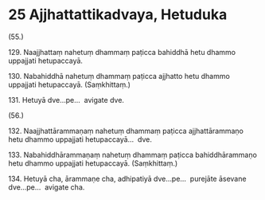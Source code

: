

# 25 Ajjhattattikadvaya, Hetuduka


(55.)

129\. Naajjhattaṃ nahetuṃ dhammaṃ paṭicca bahiddhā hetu dhammo uppajjati hetupaccayā.

130\. Nabahiddhā nahetuṃ dhammaṃ paṭicca ajjhatto hetu dhammo uppajjati hetupaccayā. (Saṃkhittaṃ.)

131\. Hetuyā dve…pe…  avigate dve.

(56.)

132\. Naajjhattārammaṇaṃ nahetuṃ dhammaṃ paṭicca ajjhattārammaṇo hetu dhammo uppajjati hetupaccayā…  dve.

133\. Nabahiddhārammaṇaṃ nahetuṃ dhammaṃ paṭicca bahiddhārammaṇo hetu dhammo uppajjati hetupaccayā. (Saṃkhittaṃ.)

134\. Hetuyā cha, ārammaṇe cha, adhipatiyā dve…pe…  purejāte āsevane dve…pe…  avigate cha.




